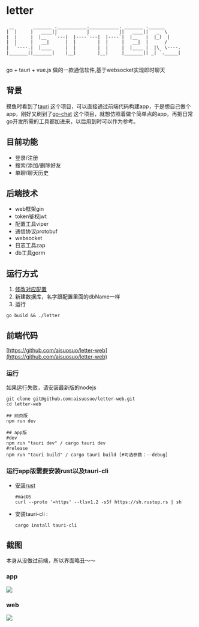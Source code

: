 # letter

```text
 __       _______ .___________.___________. _______ .______      
|  |     |   ____||           |           ||   ____||   _  \     
|  |     |  |__   `---|  |----`---|  |----`|  |__   |  |_)  |    
|  |     |   __|      |  |        |  |     |   __|  |      /     
|  `----.|  |____     |  |        |  |     |  |____ |  |\  \----.
|_______||_______|    |__|        |__|     |_______|| _| `._____|
                                                                 
```

go + tauri + vue.js 做的一款通信软件,基于websocket实现即时聊天

## 背景

摸鱼时看到了[tauri](https://github.com/tauri-apps/tauri)
这个项目，可以直接通过前端代码构建app，于是想自己做个app，刚好又刷到了[go-chat](https://github.com/kone-net/go-chat)
这个项目，就想仿照着做个简单点的app，再把日常go开发所需的工具都加进来，以后用到时可以作为参考。

## 目前功能

* 登录/注册
* 搜索/添加/删除好友
* 单聊/聊天历史

## 后端技术

* web框架gin
* token鉴权jwt
* 配置工具viper
* 通信协议protobuf
* websocket
* 日志工具zap
* db工具gorm

## 运行方式

1. [修改对应配置](config/config.toml)
2. 新建数据库，名字跟配置里面的dbName一样
3. 运行

```shell
go build && ./letter
```

## 前端代码

[https://github.com/aisuosuo/letter-web](https://github.com/aisuosuo/letter-web)

### 运行

如果运行失败，请安装最新版的nodejs

```shell
git clone git@github.com:aisuosuo/letter-web.git
cd letter-web

## 网页版
npm run dev

## app版
#dev
npm run "tauri dev" / cargo tauri dev
#release
npm run "tauri build" / cargo tauri build [#可选参数：--debug]

```

### 运行app版需要安装rust以及tauri-cli

* [安装rust](https://www.rust-lang.org/zh-CN/tools/install)
    ```shell
  #macOS
  curl --proto '=https' --tlsv1.2 -sSf https://sh.rustup.rs | sh
  ```
* 安装tauri-cli :
    ```shell
    cargo install tauri-cli
    ```

## 截图

本身从没做过前端，所以界面略丑～～

### app

![](assets/index_app.png)

### web

![](assets/index_web.png)